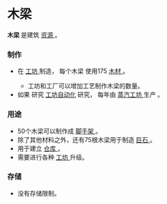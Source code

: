 # 木梁
<p>
  <strong>
      木梁
  </strong>
    是建筑
  <a href="#Resources">
      资源
  </a>
    。
</p>

### 制作
<ul>
    <li>
        在
      <a href="#workshop">
          工坊
      </a>
        制造，
        每个木梁
        使用175
      <a href="#wood">
          木材
      </a>
        。
    </li>
    <ul>
      <li>
          工坊和工厂可以增加工艺制作木梁的数量。
      </li>
    </ul>
    <li>
        如果
        研究
        <a href="#workshop#workshop_automation">
          工坊自动化</a>
        研究，
        每年由
      <a href="#Buildings#Steamworks">
          蒸汽工坊
      </a>
        生产
        。
      <a href="#workshop#workshop_automation">
      </a>
    </li>
  </ul>

### 用途
<ul>
    <li>
        50个木梁可以制作成
      <a href="#scaffold">
          脚手架
      </a>
        。
    </li>
    <li>
        除了其他材料之外，还有75根木梁用于制造
      <a href="#megalith">
          巨石
      </a>
        。
    </li>
    <li>
        用于建立
      <a href="#Buildings#Warehouse">
          仓库
      </a>
        。
    </li>
    <li>
        需要进行各种
      <a href="#workshop">
          工坊
      </a>
        升级。
    </li>
  </ul>

### 存储
<ul>
    <li>
        没有存储限制。
    </li>
  </ul>
